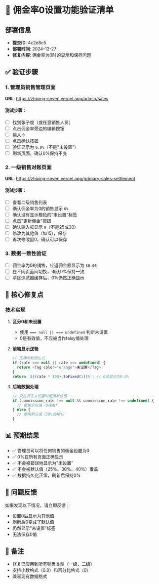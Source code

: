 # 🎯 佣金率0设置功能验证清单

## 部署信息
- **提交ID**: 4c2e8c5
- **部署时间**: 2024-12-27
- **修复内容**: 佣金率为0时的显示和保存问题

## ✅ 验证步骤

### 1. 管理员销售管理页面
**URL**: https://zhixing-seven.vercel.app/admin/sales

#### 测试步骤：
- [ ] 找到张子俊（或任意销售人员）
- [ ] 点击佣金率旁边的编辑按钮
- [ ] 输入 `0`
- [ ] 点击确认按钮
- [ ] 验证显示为 `0.0%`（不是"未设置"）
- [ ] 刷新页面，确认0%保持不变

### 2. 一级销售对账页面
**URL**: https://zhixing-seven.vercel.app/primary-sales-settlement

#### 测试步骤：
- [ ] 查看二级销售列表
- [ ] 确认佣金率为0的销售显示 `0%`
- [ ] 确认没有显示橙色的"未设置"标签
- [ ] 点击"更新佣金"按钮
- [ ] 确认输入框显示 `0`（不是25或30）
- [ ] 修改为其他值（如15），保存
- [ ] 再次修改回0，确认可以保存

### 3. 数据一致性验证
- [ ] 佣金率为0的销售，应返佣金额显示为 `$0.00`
- [ ] 在不同页面间切换，确认0%保持一致
- [ ] 清除浏览器缓存后，0%仍然正确显示

## 🔧 核心修复点

### 技术实现
1. **区分0和未设置**
   - 使用 `=== null || === undefined` 判断未设置
   - 0是有效值，不应被当作falsy值处理

2. **前端显示逻辑**
   ```javascript
   // 正确的判断方式
   if (rate === null || rate === undefined) {
     return <Tag color="orange">未设置</Tag>;
   }
   return `${(rate * 100).toFixed(1)}%`; // 0会显示为0.0%
   ```

3. **后端数据处理**
   ```javascript
   // 只在真正未设置时使用默认值
   if (commission_rate !== null && commission_rate !== undefined) {
     // 使用实际值（包括0）
   } else {
     // 使用默认值（30%或40%）
   }
   ```

## 📊 预期结果
- ✅ 管理员可以将任何销售的佣金设置为0
- ✅ 0%在所有页面正确显示
- ✅ 不会被错误地显示为"未设置"
- ✅ 不会被默认值（25%、30%、40%）覆盖
- ✅ 数据持久化正常，刷新后保持0%

## 🚨 问题反馈
如果发现以下情况，请立即反馈：
- 设置0后显示为其他值
- 刷新后0变成了默认值
- 仍然显示"未设置"标签
- 无法保存0值

## 📝 备注
- 修复已应用到所有销售类型（一级、二级）
- 支持小数格式（0.0）和百分比格式（0）
- 兼容现有数据格式
